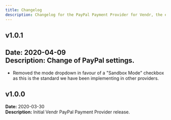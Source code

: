 ```yaml
---
title: Changelog
description: Changelog for the PayPal Payment Provider for Vendr, the eCommerce solution for Umbraco v8+
---
```


## v1.0.1  
**Date:** 2020-04-09  
**Description:** Change of PayPal settings.
--- 

<changelog>
<changelog-group category="Breaking">  

    
* Removed the mode dropdown in favour of a "Sandbox Mode" checkbox as this is the standard we have been implementing in other providers.


</changelog-group>
</changelog>

## v1.0.0  
**Date:** 2020-03-30  
**Description:** Initial Vendr PayPal Payment Provider release.
